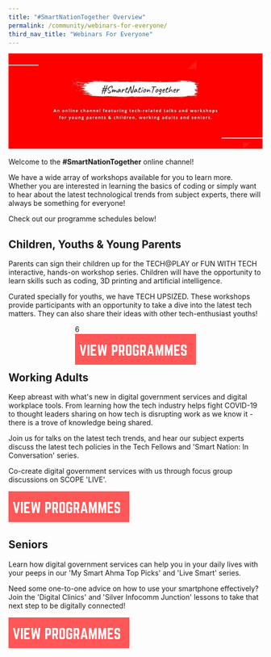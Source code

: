 ```yaml
---
title: "#SmartNationTogether Overview"
permalink: /community/webinars-for-everyone/
third_nav_title: "Webinars For Everyone"
---
```


![#SmartNationTogether - the online channel for all our tech related talks](/images/community/snt-page-header.jpg "SmartNationTogether")

Welcome to the **#SmartNationTogether** online channel! 

We have a wide array of workshops available for you to learn more. Whether you are interested in learning the basics of coding or simply want to hear about the latest technological trends from subject experts, there will always be something for everyone! 

Check out our programme schedules below!

## **Children, Youths & Young Parents**
Parents can sign their children up for the TECH@PLAY or FUN WITH TECH interactive, hands-on workshop series. Children will have the opportunity to learn skills such as coding, 3D printing and artificial intelligence.

Curated specially for youths, we have TECH UPSIZED. These workshops provide participants with an opportunity to take a dive into the latest tech matters. They can also share their ideas with other tech-enthusiast youths!

<div style="width:100%;display:flex;justify-content:center;"><div style="width:240px;height:62px;">6<a href="https://www.smartnation.gov.sg/community/webinars-for-everyone/young-parents-children"><img alt="View Programmes" src="/images/community/View-Program-button.png"></a></div></div>
 
## **Working Adults**

Keep abreast with what's new in digital government services and digital workplace tools. From learning how the tech industry helps fight COVID-19 to thought leaders sharing on how tech is disrupting work as we know it - there is a trove of knowledge being shared.

Join us for talks on the latest tech trends, and hear our subject experts discuss the latest tech policies in the Tech Fellows and 'Smart Nation: In Conversation' series.

Co-create digital government services with us through focus group discussions on SCOPE 'LIVE'.

<a href="https://www.smartnation.gov.sg/community/webinars-for-everyone/working-adults" target="_blank"><img src="/images/community/View-Program-button.png" style="width:240px;height:62px"></a>

## **Seniors**
Learn how digital government services can help you in your daily lives with your peeps in our 'My Smart Ahma Top Picks' and 'Live Smart' series.

Need some one-to-one advice on how to use your smartphone effectively? Join the 'Digital Clinics' and 'Silver Infocomm Junction' lessons to take that next step to be digitally connected!

<a href="https://www.smartnation.gov.sg/community/webinars-for-everyone/seniors" target="_blank"><img src="/images/community/View-Program-button.png" style="width:240px;height:62px"></a>
